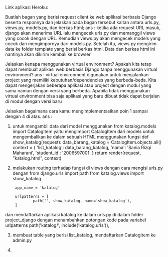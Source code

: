 Link aplikasi Heroku: 

Buatlah bagan yang berisi request client ke web aplikasi berbasis Django beserta responnya dan jelaskan pada bagan tersebut kaitan antara urls.py, views.py, models.py, dan berkas html;
ans : ketika ada request URL masuk, django akan menerima URL lalu mengecek urls.py dan memanggil views yang cocok dengan URL.
Kemudian views.py akan mengecek models yang cocok dan mengimpornya dari models.py.
Setelah itu, views.py mengirim data ke folder template yang berisi berkas html. Data dan berkas html ini nantinya akan dikirim kembali ke browser

Jelaskan kenapa menggunakan virtual environment? Apakah kita tetap dapat membuat aplikasi web berbasis Django tanpa menggunakan virtual environment?
ans : virtual environment digunakan untuk menjalankan project yang memiliki kebutuhan/dependencies yang berbeda-beda. Kita dapat mengerjakan beberapa aplikasi atau project dengan modul yang sama namun dengan versi yang berbeda. Apabila tidak menggunakan virtual environment bisa saja aplikasi yang baru dibuat tidak dapat berjalan di modul dengan versi baru

Jelaskan bagaimana cara kamu mengimplementasikan poin 1 sampai dengan 4 di atas.
ans : 
1. untuk mengambil data dari model menggunakan 
        from katalog.models import CatalogItem
        yaitu mengimport CatalogItem dari models
   untuk mengembalikan ke dalam sebuah HTML menggunakan fungsi
        def show_katalog(request):
        data_barang_katalog = CatalogItem.objects.all()
        context = {
                'list_katalog': data_barang_katalog,
                'nama': 'Sania Rizqi Maharani',
                'student_id': '2006597001'
        }
        return render(request, "katalog.html", context)

2. melakukan routing terhadap fungsi di views dengan cara mengisi urls.py dengan 
        from django.urls import path
        from katalog.views import show_katalog

        app_name = 'katalog'

        urlpatterns = [
                path('', show_katalog, name='show_katalog'),
        ]
dan mendaftarkan aplikasi katalog ke dalam urls.py di dalam folder project_django dengan menambahkan potongan kode pada variabel urlpatterns
        path('katalog/', include('katalog.urls')),

3. membuat table yang berisi list_katalog, mendaftarkan CatalogItem ke admin.py

4. 
